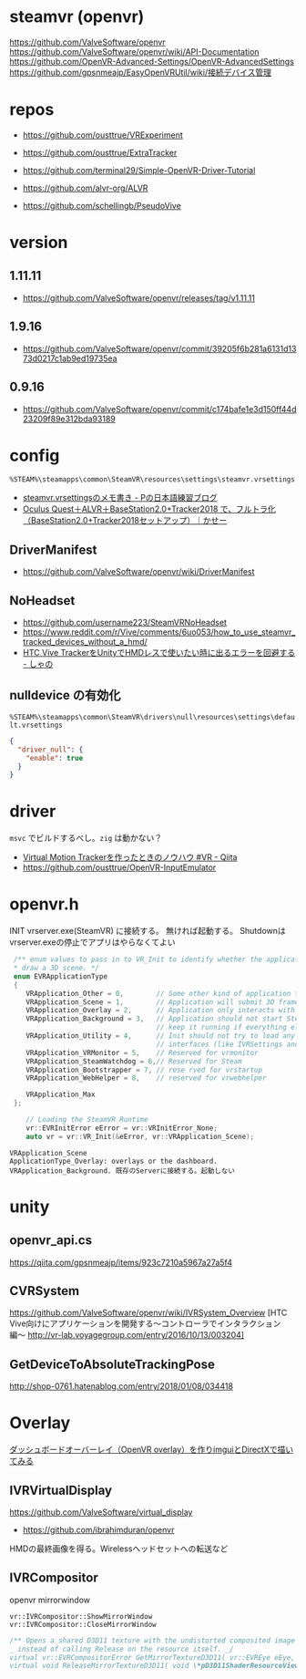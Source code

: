 # steamvr (openvr)

https://github.com/ValveSoftware/openvr
https://github.com/ValveSoftware/openvr/wiki/API-Documentation
https://github.com/OpenVR-Advanced-Settings/OpenVR-AdvancedSettings
https://github.com/gpsnmeajp/EasyOpenVRUtil/wiki/接続デバイス管理

# repos

- https://github.com/ousttrue/VRExperiment
- https://github.com/ousttrue/ExtraTracker

- https://github.com/terminal29/Simple-OpenVR-Driver-Tutorial
- https://github.com/alvr-org/ALVR
- https://github.com/schellingb/PseudoVive

# version

## 1.11.11

- https://github.com/ValveSoftware/openvr/releases/tag/v1.11.11

## 1.9.16

- https://github.com/ValveSoftware/openvr/commit/39205f6b281a6131d1373d0217c1ab9ed19735ea

## 0.9.16

- https://github.com/ValveSoftware/openvr/commit/c174bafe1e3d150ff44d23209f89e312bda93189

# config

`%STEAM%\steamapps\common\SteamVR\resources\settings\steamvr.vrsettings`

- [steamvr.vrsettingsのメモ書き - Ρの日本語練習ブログ](https://ugokutennp.hatenablog.com/entry/2022/02/10/222621)
- [Oculus Quest＋ALVR＋BaseStation2.0+Tracker2018 で、フルトラ化（BaseStation2.0+Tracker2018セットアップ）｜かせー](https://note.com/kasei_s/n/n10e12d021e2a)

## DriverManifest

- https://github.com/ValveSoftware/openvr/wiki/DriverManifest

## NoHeadset

- https://github.com/username223/SteamVRNoHeadset
- https://www.reddit.com/r/Vive/comments/6uo053/how_to_use_steamvr_tracked_devices_without_a_hmd/
- [HTC Vive TrackerをUnityでHMDレスで使いたい時に出るエラーを回避する - しゃの](https://syan0.hatenadiary.org/entry/20180316/1521199910)

## nulldevice の有効化

`%STEAM%\steamapps\common\SteamVR\drivers\null\resources\settings\default.vrsettings`

```json
{
  "driver_null": {
    "enable": true
  }
}
```

# driver

`msvc` でビルドするべし。`zig` は動かない？

- [Virtual Motion Trackerを作ったときのノウハウ #VR - Qiita](https://qiita.com/gpsnmeajp/items/9c41654e6c89c6b9702f)
- https://github.com/ousttrue/OpenVR-InputEmulator

# openvr.h

INIT
vrserver.exe(SteamVR) に接続する。
無ければ起動する。
Shutdownはvrserver.exeの停止でアプリはやらなくてよい

```cpp
 /** enum values to pass in to VR_Init to identify whether the application will
 * draw a 3D scene. */
 enum EVRApplicationType
 {
 	VRApplication_Other = 0,		// Some other kind of application that isn't covered by the other entries
 	VRApplication_Scene	= 1,		// Application will submit 3D frames
 	VRApplication_Overlay = 2,		// Application only interacts with overlays
 	VRApplication_Background = 3,	// Application should not start SteamVR if it's not already running, and should not
 									// keep it running if everything else quits.
 	VRApplication_Utility = 4,		// Init should not try to load any drivers. The application needs access to utility
 									// interfaces (like IVRSettings and IVRApplications) but not hardware.
 	VRApplication_VRMonitor = 5,	// Reserved for vrmonitor
 	VRApplication_SteamWatchdog = 6,// Reserved for Steam
 	VRApplication_Bootstrapper = 7, // rese	rved for vrstartup
 	VRApplication_WebHelper = 8,	// reserved for vrwebhelper

 	VRApplication_Max
 };

	// Loading the SteamVR Runtime
	vr::EVRInitError eError = vr::VRInitError_None;
	auto vr = vr::VR_Init(&eError, vr::VRApplication_Scene);
```

    VRApplication_Scene
    ApplicationType_Overlay: overlays or the dashboard.
    VRApplication_Background. 既存のServerに接続する。起動しない

# unity

## openvr_api.cs

https://qiita.com/gpsnmeajp/items/923c7210a5967a27a5f4

## CVRSystem

https://github.com/ValveSoftware/openvr/wiki/IVRSystem_Overview
[HTC Vive向けにアプリケーションを開発する〜コントローラでインタラクション編〜 http://vr-lab.voyagegroup.com/entry/2016/10/13/003204]

## GetDeviceToAbsoluteTrackingPose

http://shop-0761.hatenablog.com/entry/2018/01/08/034418

# Overlay

[ダッシュボードオーバーレイ（OpenVR overlay）を作りimguiとDirectXで描いてみる](https://qiita.com/ondorela/items/bf4bebf747f90ebf52d8)

## IVRVirtualDisplay

https://github.com/ValveSoftware/virtual_display

- https://github.com/ibrahimduran/openvr

HMDの最終画像を得る。Wirelessヘッドセットへの転送など

## IVRCompositor

openvr mirrorwindow

`vr::IVRCompositor::ShowMirrorWindow`
`vr::IVRCompositor::CloseMirrorWindow`

```cpp
/** Opens a shared D3D11 texture with the undistorted composited image for each eye. Use ReleaseMirrorTextureD3D11 when finished
_ instead of calling Release on the resource itself. _/
virtual vr::EVRCompositorError GetMirrorTextureD3D11( vr::EVREye eEye, void \*pD3D11DeviceOrResource, void **ppD3D11ShaderResourceView ) = 0;
virtual void ReleaseMirrorTextureD3D11( void \*pD3D11ShaderResourceView ) = 0;
```
